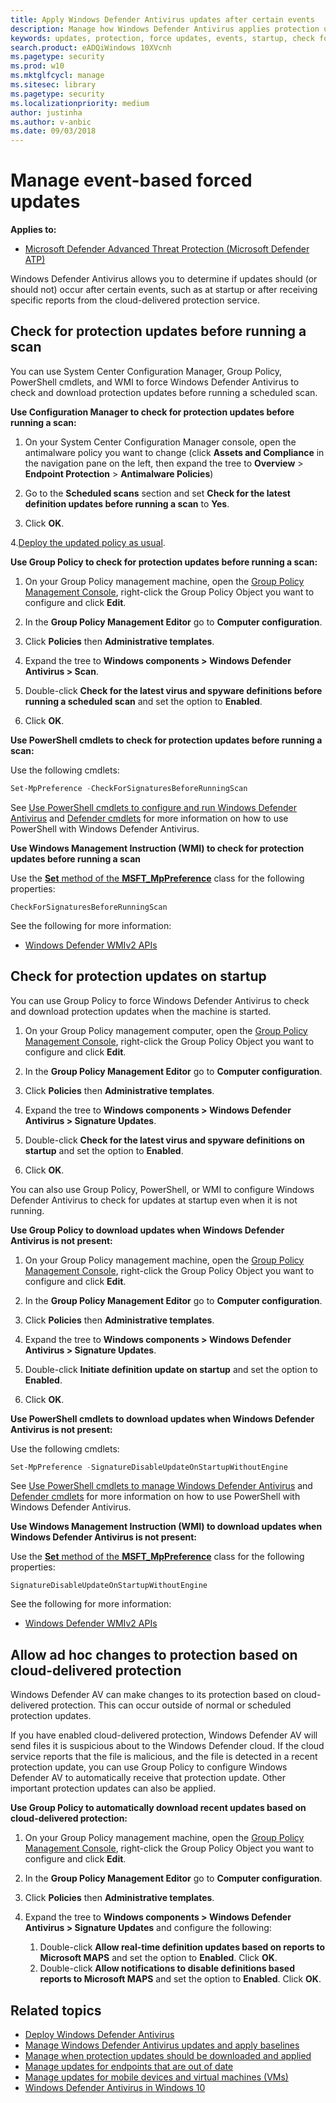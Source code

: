 ```yaml
---
title: Apply Windows Defender Antivirus updates after certain events
description: Manage how Windows Defender Antivirus applies protection updates after startup or receiving cloud-delivered detection reports.
keywords: updates, protection, force updates, events, startup, check for latest, notifications
search.product: eADQiWindows 10XVcnh
ms.pagetype: security
ms.prod: w10
ms.mktglfcycl: manage
ms.sitesec: library
ms.pagetype: security
ms.localizationpriority: medium
author: justinha
ms.author: v-anbic
ms.date: 09/03/2018
---
```


# Manage event-based forced updates

**Applies to:**

- [Microsoft Defender Advanced Threat Protection (Microsoft Defender ATP)](https://go.microsoft.com/fwlink/p/?linkid=2069559)

Windows Defender Antivirus allows you to determine if updates should (or should not) occur after certain events, such as at startup or after receiving specific reports from the cloud-delivered protection service.

## Check for protection updates before running a scan

You can use System Center Configuration Manager, Group Policy, PowerShell cmdlets, and WMI to force Windows Defender Antivirus to check and download protection updates before running a scheduled scan.

**Use Configuration Manager to check for protection updates before running a scan:**

1. On your System Center Configuration Manager console, open the antimalware policy you want to change (click **Assets and Compliance** in the navigation pane on the left, then expand the tree to **Overview** > **Endpoint Protection** > **Antimalware Policies**)

2. Go to the **Scheduled scans** section and set **Check for the latest definition updates before running a scan** to **Yes**.

3. Click **OK**.

4.[Deploy the updated policy as usual](https://docs.microsoft.com/sccm/protect/deploy-use/endpoint-antimalware-policies#deploy-an-antimalware-policy-to-client-computers).

**Use Group Policy to check for protection updates before running a scan:**

1. On your Group Policy management machine, open the [Group Policy Management Console](https://technet.microsoft.com/library/cc731212.aspx), right-click the Group Policy Object you want to configure and click **Edit**.

2. In the **Group Policy Management Editor** go to **Computer configuration**.

3. Click **Policies** then **Administrative templates**.

4. Expand the tree to **Windows components > Windows Defender Antivirus > Scan**.

5. Double-click **Check for the latest virus and spyware definitions before running a scheduled scan** and set the option to **Enabled**.

6. Click **OK**.

**Use PowerShell cmdlets to check for protection updates before running a scan:**

Use the following cmdlets:

```PowerShell
Set-MpPreference -CheckForSignaturesBeforeRunningScan
```

See [Use PowerShell cmdlets to configure and run Windows Defender Antivirus](use-powershell-cmdlets-windows-defender-antivirus.md)  and [Defender cmdlets](https://technet.microsoft.com/library/dn433280.aspx) for more information on how to use PowerShell with Windows Defender Antivirus.

**Use Windows Management Instruction (WMI) to check for protection updates before running a scan**

Use the [**Set** method of the **MSFT_MpPreference**](https://msdn.microsoft.com/library/dn455323(v=vs.85).aspx) class for the following properties:

```WMI
CheckForSignaturesBeforeRunningScan
```

See the following for more information:
- [Windows Defender WMIv2 APIs](https://msdn.microsoft.com/library/dn439477(v=vs.85).aspx)

## Check for protection updates on startup

You can use Group Policy to force Windows Defender Antivirus to check and download protection updates when the machine is started.

1. On your Group Policy management computer, open the [Group Policy Management Console](https://technet.microsoft.com/library/cc731212.aspx), right-click the Group Policy Object you want to configure and click **Edit**.

2. In the **Group Policy Management Editor** go to **Computer configuration**.

3. Click **Policies** then **Administrative templates**.

4. Expand the tree to **Windows components > Windows Defender Antivirus > Signature Updates**.

5. Double-click **Check for the latest virus and spyware definitions on startup** and set the option to **Enabled**. 

6. Click **OK**.

You can also use Group Policy, PowerShell, or WMI to configure Windows Defender Antivirus to check for updates at startup even when it is not running.

**Use Group Policy to download updates when Windows Defender Antivirus is not present:**

1. On your Group Policy management machine, open the [Group Policy Management Console](https://technet.microsoft.com/library/cc731212.aspx), right-click the Group Policy Object you want to configure and click **Edit**.

2. In the **Group Policy Management Editor** go to **Computer configuration**.

3. Click **Policies** then **Administrative templates**.

4. Expand the tree to **Windows components > Windows Defender Antivirus > Signature Updates**.

5. Double-click **Initiate definition update on startup** and set the option to **Enabled**.

6. Click **OK**.

**Use PowerShell cmdlets to download updates when Windows Defender Antivirus is not present:**

Use the following cmdlets:

```PowerShell
Set-MpPreference -SignatureDisableUpdateOnStartupWithoutEngine
```

See [Use PowerShell cmdlets to manage Windows Defender Antivirus](use-powershell-cmdlets-windows-defender-antivirus.md)  and [Defender cmdlets](https://technet.microsoft.com/library/dn433280.aspx) for more information on how to use PowerShell with Windows Defender Antivirus.

**Use Windows Management Instruction (WMI) to download updates when Windows Defender Antivirus is not present:**

Use the [**Set** method of the **MSFT_MpPreference**](https://msdn.microsoft.com/library/dn455323(v=vs.85).aspx) class for the following properties:

```WMI
SignatureDisableUpdateOnStartupWithoutEngine
```

See the following for more information:
- [Windows Defender WMIv2 APIs](https://msdn.microsoft.com/library/dn439477(v=vs.85).aspx)

<a id="cloud-report-updates"></a>

## Allow ad hoc changes to protection based on cloud-delivered protection

Windows Defender AV can make changes to its protection based on cloud-delivered protection. This can occur outside of normal or scheduled protection updates.

If you have enabled cloud-delivered protection, Windows Defender AV will send files it is suspicious about to the Windows Defender cloud. If the cloud service reports that the file is malicious, and the file is detected in a recent protection update, you can use Group Policy to configure Windows Defender AV to automatically receive that protection update. Other important protection updates can also be applied.

**Use Group Policy to automatically download recent updates based on cloud-delivered protection:**

1. On your Group Policy management machine, open the [Group Policy Management Console](https://technet.microsoft.com/library/cc731212.aspx), right-click the Group Policy Object you want to configure and click **Edit**.

2. In the **Group Policy Management Editor** go to **Computer configuration**.

3. Click **Policies** then **Administrative templates**.

4. Expand the tree to **Windows components > Windows Defender Antivirus > Signature Updates** and configure the following:
    1. Double-click **Allow real-time definition updates based on reports to Microsoft MAPS** and set the option to **Enabled**. Click **OK**.
    2. Double-click **Allow notifications to disable definitions based reports to Microsoft MAPS** and set the option to **Enabled**. Click **OK**.

## Related topics

- [Deploy Windows Defender Antivirus](deploy-manage-report-windows-defender-antivirus.md)
- [Manage Windows Defender Antivirus updates and apply baselines](manage-updates-baselines-windows-defender-antivirus.md)
- [Manage when protection updates should be downloaded and applied](manage-protection-update-schedule-windows-defender-antivirus.md)
- [Manage updates for endpoints that are out of date](manage-outdated-endpoints-windows-defender-antivirus.md)
- [Manage updates for mobile devices and virtual machines (VMs)](manage-updates-mobile-devices-vms-windows-defender-antivirus.md)
- [Windows Defender Antivirus in Windows 10](windows-defender-antivirus-in-windows-10.md)
